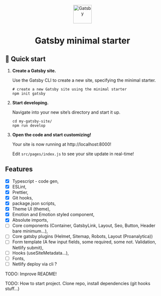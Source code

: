 <p align="center">
  <a href="https://www.gatsbyjs.com/?utm_source=starter&utm_medium=readme&utm_campaign=minimal-starter">
    <img alt="Gatsby" src="https://www.gatsbyjs.com/Gatsby-Monogram.svg" width="60" />
  </a>
</p>
<h1 align="center">
  Gatsby minimal starter
</h1>

## 🚀 Quick start

1.  **Create a Gatsby site.**

    Use the Gatsby CLI to create a new site, specifying the minimal starter.

    ```shell
    # create a new Gatsby site using the minimal starter
    npm init gatsby
    ```

2.  **Start developing.**

    Navigate into your new site’s directory and start it up.

    ```shell
    cd my-gatsby-site/
    npm run develop
    ```

3.  **Open the code and start customizing!**

    Your site is now running at http://localhost:8000!

    Edit `src/pages/index.js` to see your site update in real-time!

## **Features**

- [x] Typescript - code gen,
- [x] ESLint,
- [x] Prettier,
- [x] Git hooks,
- [x] package.json scripts,
- [x] Theme UI (theme),
- [x] Emotion and Emotion styled component,
- [x] Absolute imports,
- [ ] Core components (Container, GatsbyLink, Layout, Seo, Button, Header bare minimum...),
- [ ] Core gatsby plugins (Helmet, Sitemap, Robots, Layout (Proanalytica))
- [ ] Form template (A few input fields, some required, some not. Validation, Netlify submit),
- [ ] Hooks (useSiteMetadata...),
- [ ] Fonts,
- [ ] Netlify deploy via cli ?

TODO: Improve README!

TODO: How to start project. Clone repo, install dependencies (git hooks stuff...)
